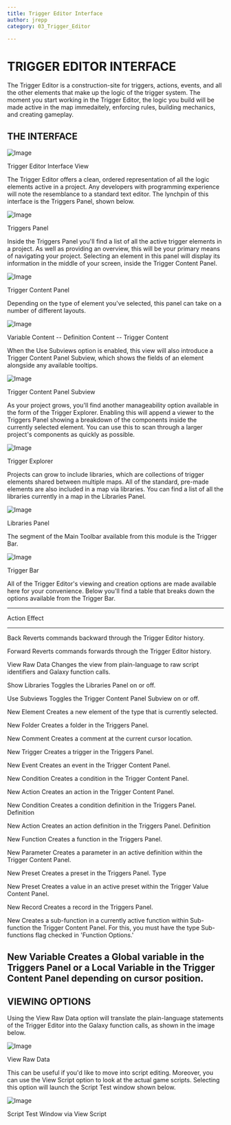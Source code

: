 ```yaml
---
title: Trigger Editor Interface
author: jrepp
category: 03_Trigger_Editor

---
```

TRIGGER EDITOR INTERFACE
========================

The Trigger Editor is a construction-site for triggers, actions, events,
and all the other elements that make up the logic of the trigger system.
The moment you start working in the Trigger Editor, the logic you build
will be made active in the map immedaitely, enforcing rules, building
mechanics, and creating gameplay.

THE INTERFACE
-------------

![Image](./resources/033_Trigger_Editor_Interface1.png)

Trigger Editor Interface View

The Trigger Editor offers a clean, ordered representation of all the
logic elements active in a project. Any developers with programming
experience will note the resemblance to a standard text editor. The
lynchpin of this interface is the Triggers Panel, shown below.

![Image](./resources/033_Trigger_Editor_Interface2.png)

Triggers Panel

Inside the Triggers Panel you'll find a list of all the active trigger
elements in a project. As well as providing an overview, this will be
your primary means of navigating your project. Selecting an element in
this panel will display its information in the middle of your screen,
inside the Trigger Content Panel.

![Image](./resources/033_Trigger_Editor_Interface3.png)

Trigger Content Panel

Depending on the type of element you've selected, this panel can take on
a number of different layouts.

![Image](./resources/033_Trigger_Editor_Interface4.png)

Variable Content -- Definition Content -- Trigger Content

When the Use Subviews option is enabled, this view will also introduce a
Trigger Content Panel Subview, which shows the fields of an element
alongside any available tooltips.

![Image](./resources/033_Trigger_Editor_Interface5.png)

Trigger Content Panel Subview

As your project grows, you'll find another manageability option
available in the form of the Trigger Explorer. Enabling this will append
a viewer to the Triggers Panel showing a breakdown of the components
inside the currently selected element. You can use this to scan through
a larger project's components as quickly as possible.

![Image](./resources/033_Trigger_Editor_Interface6.png)

Trigger Explorer

Projects can grow to include libraries, which are collections of trigger
elements shared between multiple maps. All of the standard, pre-made
elements are also included in a map via libraries. You can find a list
of all the libraries currently in a map in the Libraries Panel.

![Image](./resources/033_Trigger_Editor_Interface7.png)

Libraries Panel

The segment of the Main Toolbar available from this module is the
Trigger Bar.

![Image](./resources/033_Trigger_Editor_Interface8.png)

Trigger Bar

All of the Trigger Editor's viewing and creation options are made
available here for your convenience. Below you'll find a table that
breaks down the options available from the Trigger Bar.

  ---------------------------------------------------------------------------
  Action         Effect
  -------------- ------------------------------------------------------------
  Back           Reverts commands backward through the Trigger Editor
                 history.

  Forward        Reverts commands forwards through the Trigger Editor
                 history.

  View Raw Data  Changes the view from plain-language to raw script
                 identifiers and Galaxy function calls.

  Show Libraries Toggles the Libraries Panel on or off.

  Use Subviews   Toggles the Trigger Content Panel Subview on or off.

  New Element    Creates a new element of the type that is currently
                 selected.

  New Folder     Creates a folder in the Triggers Panel.

  New Comment    Creates a comment at the current cursor location.

  New Trigger    Creates a trigger in the Triggers Panel.

  New Event      Creates an event in the Trigger Content Panel.

  New Condition  Creates a condition in the Trigger Content Panel.

  New Action     Creates an action in the Trigger Content Panel.

  New Condition  Creates a condition definition in the Triggers Panel.
  Definition     

  New Action     Creates an action definition in the Triggers Panel.
  Definition     

  New Function   Creates a function in the Triggers Panel.

  New Parameter  Creates a parameter in an active definition within the
                 Trigger Content Panel.

  New Preset     Creates a preset in the Triggers Panel.
  Type           

  New Preset     Creates a value in an active preset within the Trigger
  Value          Content Panel.

  New Record     Creates a record in the Triggers Panel.

  New            Creates a sub-function in a currently active function within
  Sub-function   the Trigger Content Panel. For this, you must have the
  type           Sub-functions flag checked in 'Function Options.'

  New Variable   Creates a Global variable in the Triggers Panel or a Local
                 Variable in the Trigger Content Panel depending on cursor
                 position.
  ---------------------------------------------------------------------------

VIEWING OPTIONS
---------------

Using the View Raw Data option will translate the plain-language
statements of the Trigger Editor into the Galaxy function calls, as
shown in the image below.

![Image](./resources/033_Trigger_Editor_Interface9.png)

View Raw Data

This can be useful if you'd like to move into script editing. Moreover,
you can use the View Script option to look at the actual game scripts.
Selecting this option will launch the Script Test window shown below.

![Image](./resources/033_Trigger_Editor_Interface10.png)

Script Test Window via View Script
